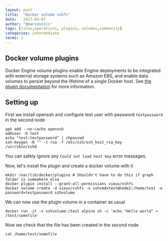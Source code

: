 ```yaml
---
layout: post
title:  "Docker volume sshfs"
date:   2017-04-07
author: "@marcosnils"
tags: [linux,operations, plugins, volumes,community]
categories: intermediate
terms: 2
---
```


## Docker volume plugins

Docker Engine volume plugins enable Engine deployments to be integrated with external storage systems such as Amazon EBS, and enable data volumes to persist beyond the lifetime of a single Docker host. See [the plugin documentation](https://docs.docker.com/engine/extend/legacy_plugins/) for more information.




## Setting up

First we install openssh and configure test user with password `testpassword` in the second node

```.term2
apk add --no-cache openssh
adduser -D test
echo "test:testpassword" | chpasswd
ssh-keygen -N "" -t rsa -f /etc/ssh/ssh_host_rsa_key
/usr/sbin/sshd
```

You can safely ignore any `Could not load host key` error messages.

Now, let's install the plugin and create a docker volume with it

```.term1
mkdir /var/lib/docker/plugins # Shouldn't have to do this if graph folder is somewhere else
docker plugin install --grant-all-permissions vieux/sshfs
docker volume create -d vieux/sshfs -o sshcmd=test@node2:/home/test -o password=testpassword sshvolume
```

We can now use the plugin volume in a container as usual

```.term1
docker run -it -v sshvolume:/test alpine sh -c 'echo "Hello world" > /test/somefile'
```

Now we check that the file has been created in the second node

```.term2
cat /home/test/somefile
```


